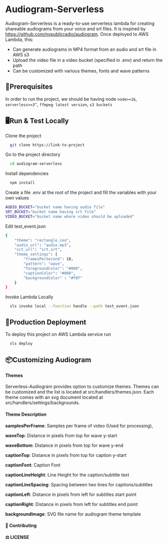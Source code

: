 
# Audiogram-Serverless

Audiogram-Serverless is a ready-to-use serverless lambda for creating shareable audiograms from your voice and srt files. It is inspired by https://github.com/nypublicradio/audiogram. Once deployed to AWS Lambda, this:
* Can generate audiograms in MP4 format from an audio and srt file in AWS s3
* Upload the video file in a video bucket (specified in .env) and return the path
* Can be customized with various themes, fonts and wave patterns

## 📖Prerequisites

In order to run the project, we should be having node `node>=16`, `serverless>=3^`, `ffmpeg latest version`, `s3 buckets`


## 🖥️Run & Test Locally

Clone the project

```bash
  git clone https://link-to-project
```

Go to the project directory

```bash
  cd audiogram-serverless
```

Install dependencies

```bash
  npm install
```

Create a file .env at the root of the project and fill the variables with your own values

```bash
AUDIO_BUCKET="bucket name having audio file"
SRT_BUCKET="bucket name having srt file"
VIDEO_BUCKET="bucket name where video should be uploaded"
```

Edit test_event.json 

```bash
{
    "theme": "rectangle_ceo",
    "audio_url": "audio.mp3",
    "srt_url": "srt.srt",
    "theme_settings": {
        "framesPerSecond": 10,
        "pattern": "wave",
        "foregroundColor": "#000",
        "captionColor": "#000",
        "backgroundColor" : "#f0f"
    }
}
```

Invoke Lambda Locally

```bash
  sls invoke local --function handle --path test_event.json
```

## 🚀Production Deployment

To deploy this project on AWS Lambda service run

```bash
  sls deploy 
```


## 📦Customizing Audiogram

#### Themes
Serverless-Audiogram provides option to customize themes. Themes can be customized and the list is located at src/handlers/themes.json. Each theme comes with an svg document located at src/handlers/settings/backgrounds.

#### Theme Description
__samplesPerFrame__: Samples per frame of video (Used for processing),

__waveTop__: Distance in pixels from top for wave y-start

__waveBottom__: Distance in pixels from top for wave y-end

__captionTop__: Distance in pixels from top for caption y-start

__captionFont__: Caption Font

__captionLineHeight__: Line Height for the caption/subtitle text

__captionLineSpacing__: Spacing between two lines for captions/subtitles

__captionLeft__: Distance in pixels from left for subtitles start point

__captionRight__: Distance in pixels from left for subtitles end point

__backgroundImage__: SVG file name for audiogram theme template

#### 🤝 Contributing

#### ⚖️ LICENSE
